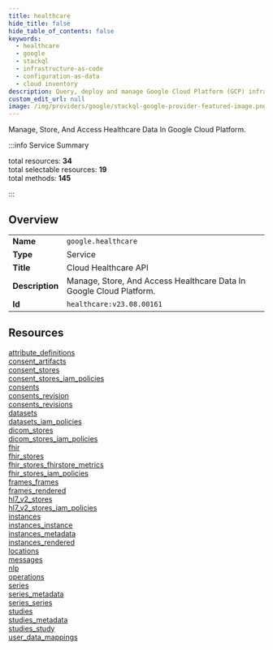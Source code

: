 ```yaml
---
title: healthcare
hide_title: false
hide_table_of_contents: false
keywords:
  - healthcare
  - google
  - stackql
  - infrastructure-as-code
  - configuration-as-data
  - cloud inventory
description: Query, deploy and manage Google Cloud Platform (GCP) infrastructure and resources using SQL
custom_edit_url: null
image: /img/providers/google/stackql-google-provider-featured-image.png
---
```

Manage, Store, And Access Healthcare Data In Google Cloud Platform.  
    
:::info Service Summary

<div class="row">
<div class="providerDocColumn">
<span>total resources:&nbsp;<b>34</b></span><br />
<span>total selectable resources:&nbsp;<b>19</b></span><br />
<span>total methods:&nbsp;<b>145</b></span><br />
</div>
</div>

:::

## Overview
<table><tbody>
<tr><td><b>Name</b></td><td><code>google.healthcare</code></td></tr>
<tr><td><b>Type</b></td><td>Service</td></tr>
<tr><td><b>Title</b></td><td>Cloud Healthcare API</td></tr>
<tr><td><b>Description</b></td><td>Manage, Store, And Access Healthcare Data In Google Cloud Platform.</td></tr>
<tr><td><b>Id</b></td><td><code>healthcare:v23.08.00161</code></td></tr>
</tbody></table>

## Resources
<div class="row">
<div class="providerDocColumn">
<a href="/providers/google/healthcare/attribute_definitions/">attribute_definitions</a><br />
<a href="/providers/google/healthcare/consent_artifacts/">consent_artifacts</a><br />
<a href="/providers/google/healthcare/consent_stores/">consent_stores</a><br />
<a href="/providers/google/healthcare/consent_stores_iam_policies/">consent_stores_iam_policies</a><br />
<a href="/providers/google/healthcare/consents/">consents</a><br />
<a href="/providers/google/healthcare/consents_revision/">consents_revision</a><br />
<a href="/providers/google/healthcare/consents_revisions/">consents_revisions</a><br />
<a href="/providers/google/healthcare/datasets/">datasets</a><br />
<a href="/providers/google/healthcare/datasets_iam_policies/">datasets_iam_policies</a><br />
<a href="/providers/google/healthcare/dicom_stores/">dicom_stores</a><br />
<a href="/providers/google/healthcare/dicom_stores_iam_policies/">dicom_stores_iam_policies</a><br />
<a href="/providers/google/healthcare/fhir/">fhir</a><br />
<a href="/providers/google/healthcare/fhir_stores/">fhir_stores</a><br />
<a href="/providers/google/healthcare/fhir_stores_fhirstore_metrics/">fhir_stores_fhirstore_metrics</a><br />
<a href="/providers/google/healthcare/fhir_stores_iam_policies/">fhir_stores_iam_policies</a><br />
<a href="/providers/google/healthcare/frames_frames/">frames_frames</a><br />
<a href="/providers/google/healthcare/frames_rendered/">frames_rendered</a><br />
</div>
<div class="providerDocColumn">
<a href="/providers/google/healthcare/hl7_v2_stores/">hl7_v2_stores</a><br />
<a href="/providers/google/healthcare/hl7_v2_stores_iam_policies/">hl7_v2_stores_iam_policies</a><br />
<a href="/providers/google/healthcare/instances/">instances</a><br />
<a href="/providers/google/healthcare/instances_instance/">instances_instance</a><br />
<a href="/providers/google/healthcare/instances_metadata/">instances_metadata</a><br />
<a href="/providers/google/healthcare/instances_rendered/">instances_rendered</a><br />
<a href="/providers/google/healthcare/locations/">locations</a><br />
<a href="/providers/google/healthcare/messages/">messages</a><br />
<a href="/providers/google/healthcare/nlp/">nlp</a><br />
<a href="/providers/google/healthcare/operations/">operations</a><br />
<a href="/providers/google/healthcare/series/">series</a><br />
<a href="/providers/google/healthcare/series_metadata/">series_metadata</a><br />
<a href="/providers/google/healthcare/series_series/">series_series</a><br />
<a href="/providers/google/healthcare/studies/">studies</a><br />
<a href="/providers/google/healthcare/studies_metadata/">studies_metadata</a><br />
<a href="/providers/google/healthcare/studies_study/">studies_study</a><br />
<a href="/providers/google/healthcare/user_data_mappings/">user_data_mappings</a><br />
</div>
</div>
